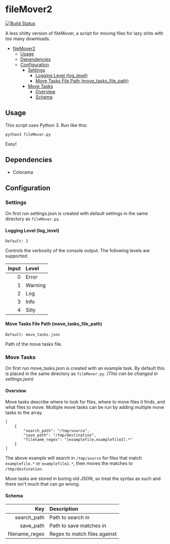 fileMover2
==========
[![Build Status](https://travis-ci.org/ioawnen/fileMover2.svg?branch=develop)](https://travis-ci.org/ioawnen/fileMover2)

A less shitty version of fileMover, a script for moving files for lazy shits with too many downloads.

- [fileMover2](#filemover2)
    - [Usage](#usage)
    - [Dependencies](#dependencies)
    - [Configuration](#configuration)
        - [Settings](#settings)
            - [Logging Level (log_level)](#logging-level-loglevel)
            - [Move Tasks File Path (move_tasks_file_path)](#move-tasks-file-path-movetasksfilepath)
        - [Move Tasks](#move-tasks)
            - [Overview](#overview)
            - [Schema](#schema)

## Usage
This script uses Python 3. Run like this:

```
python3 fileMover.py
```
Easy!

## Dependencies
- Colorama

## Configuration

### Settings
On first run settings.json is created with default settings in the same directory as `fileMover.py`.

#### Logging Level (log_level)
`Default: 2`

Controls the verbosity of the console output. The following levels are supported:

 |  Input   |   Level   |
 |---------:|:----------|
 | 0        | Error     |
 | 1        | Warning   |
 | 2        | Log       |
 | 3        | Info      |
 | 4        | Silly     |

#### Move Tasks File Path (move_tasks_file_path)
`Default: move_tasks.json`

Path of the move tasks file.

### Move Tasks
On first run move_tasks.json is created with an example task. By default this is placed in the same directory as `fileMover.py`. 
*(This can be changed in settings.json)*


#### Overview
Move tasks describe where to look for files, where to move files it finds, and what files to move. Multiple move tasks can be run by adding multiple move tasks to the array.

```
[
    {
        "search_path": "/tmp/source",
        "save_path": "/tmp/destination",
        "filename_regex": "[examplefile,examplefile2].*"
    }
]
```

The above example will search in `/tmp/source` for files that match `examplefile.*` or `examplefile2.*`, then moves the matches to `/tmp/destination`.

Move tasks are stored in boring old JSON, so treat the syntax as such and there isn't much that can go wrong.

#### Schema

| Key            | Description                  |
| -------------: | :--------------------------- |
| search_path    | Path to search in            |
| save_path      | Path to save matches in      |
| filename_regex | Regex to match files against |
